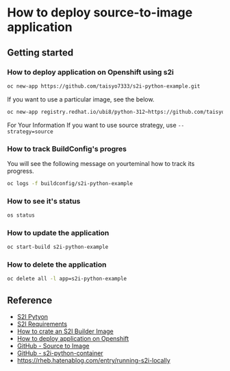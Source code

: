 # How to deploy source-to-image application

## Getting started

### How to deploy application on Openshift using s2i

```sh
oc new-app https://github.com/taisyo7333/s2i-python-example.git
```

If you want to use a particular image, see the below.

```sh
oc new-app registry.redhat.io/ubi8/python-312~https://github.com/taisyo7333/s2i-python-example.git
```

For Your Information
If you want to use source strategy, use `--strategy=source`

### How to track BuildConfig's progres

You will see the following message on yourteminal how to track its progress.

```sh
oc logs -f buildconfig/s2i-python-example
```

### How to see it's status

```sh
os status
```

### How to update the application

```sh
oc start-build s2i-python-example
```

### How to delete the application

```sh
oc delete all -l app=s2i-python-example
```

## Reference

* [S2I Pytyon](https://docs.redhat.com/en/documentation/openshift_online/3/html-single/using_images/index#overview-4)
* [S2I Requirements](https://docs.redhat.com/en/documentation/openshift_online/3/html-single/creating_images/index#overview-3)
* [How to crate an S2I Builder Image](https://www.redhat.com/en/blog/create-s2i-builder-image)
* [How to deploy application on Openshift](https://docs.redhat.com/en/documentation/openshift_online/3/html-single/developer_guide/index#dev-guide-index)
* [GitHub - Source to Image](https://github.com/openshift/source-to-image)
* [GitHub - s2i-python-container](https://github.com/sclorg/s2i-python-container/tree/master)
* https://rheb.hatenablog.com/entry/running-s2i-locally
